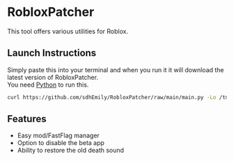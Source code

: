 # RobloxPatcher

This tool offers various utilities for Roblox.

## Launch Instructions 
Simply paste this into your terminal and when you run it it will download the latest version of RobloxPatcher.\
You need [Python](https://www.python.org/downloads/) to run this.
```sh
curl https://github.com/sdhEmily/RobloxPatcher/raw/main/main.py -Lo /tmp/RobloxPatcher.py && python3 /tmp/RobloxPatcher.py; rm /tmp/RobloxPatcher.py
```

## Features

- Easy mod/FastFlag manager
- Option to disable the beta app
- Ability to restore the old death sound
  
